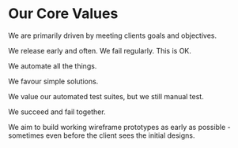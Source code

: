 Our Core Values
==========================




We are primarily driven by meeting clients goals and objectives.

We release early and often. We fail regularly. This is OK.

We automate all the things.

We favour simple solutions.

We value our automated test suites, but we still manual test.

We succeed and fail together.

We aim to build working wireframe prototypes as early as possible - sometimes even before the client sees the initial designs.